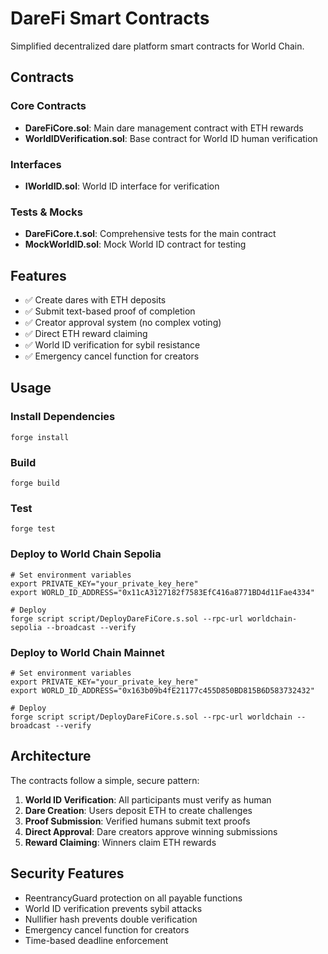 # DareFi Smart Contracts

Simplified decentralized dare platform smart contracts for World Chain.

## Contracts

### Core Contracts
- **DareFiCore.sol**: Main dare management contract with ETH rewards
- **WorldIDVerification.sol**: Base contract for World ID human verification

### Interfaces
- **IWorldID.sol**: World ID interface for verification

### Tests & Mocks
- **DareFiCore.t.sol**: Comprehensive tests for the main contract
- **MockWorldID.sol**: Mock World ID contract for testing

## Features

- ✅ Create dares with ETH deposits
- ✅ Submit text-based proof of completion
- ✅ Creator approval system (no complex voting)
- ✅ Direct ETH reward claiming
- ✅ World ID verification for sybil resistance
- ✅ Emergency cancel function for creators

## Usage

### Install Dependencies
```shell
forge install
```

### Build
```shell
forge build
```

### Test
```shell
forge test
```

### Deploy to World Chain Sepolia
```shell
# Set environment variables
export PRIVATE_KEY="your_private_key_here"
export WORLD_ID_ADDRESS="0x11cA3127182f7583EfC416a8771BD4d11Fae4334"

# Deploy
forge script script/DeployDareFiCore.s.sol --rpc-url worldchain-sepolia --broadcast --verify
```

### Deploy to World Chain Mainnet
```shell
# Set environment variables  
export PRIVATE_KEY="your_private_key_here"
export WORLD_ID_ADDRESS="0x163b09b4fE21177c455D850BD815B6D583732432"

# Deploy
forge script script/DeployDareFiCore.s.sol --rpc-url worldchain --broadcast --verify
```

## Architecture

The contracts follow a simple, secure pattern:

1. **World ID Verification**: All participants must verify as human
2. **Dare Creation**: Users deposit ETH to create challenges
3. **Proof Submission**: Verified humans submit text proofs
4. **Direct Approval**: Dare creators approve winning submissions
5. **Reward Claiming**: Winners claim ETH rewards

## Security Features

- ReentrancyGuard protection on all payable functions
- World ID verification prevents sybil attacks
- Nullifier hash prevents double verification
- Emergency cancel function for creators
- Time-based deadline enforcement
